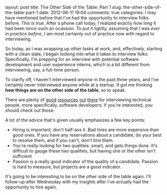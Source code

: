 layout: post
title: The Other Side of the Table: Part 1
slug: the-other-side-of-the-table-part-1
date: 2012-06-11 19:04
comments: true
categories: 
I may have mentioned before that I've had the opportunity to interview folks before. *This is true*. After a phone call today, I realized exactly *how long* it had been since such an ocassion. To put it lightly, assuming that I was *ever in practice before*, I am most certainly out of practice now with regard to interviewing.

So today, as I was wrapping up other tasks at work, and, effectively, starting with a clean slate, I began looking into what it takes to interview folks. Specifically, I'm prepping for an interview with potential software development and user experience interns, which is a bit different from interviewing, say, a full-time person.

To clarify off, I haven't interviewed *anyone* in the past three years, and I've certainly never interviewed anyone while at a startup. It got me thinking **how things are on the other side of the table**, so to speak.

There are plenty of [good](http://www.codinghorror.com/blog/2012/03/how-to-hire-a-programmer.html) [resources](http://www.joelonsoftware.com/articles/GuerrillaInterviewing3.html) [out](https://sites.google.com/site/steveyegge2/five-essential-phone-screen-questions) [there](http://www.codinghorror.com/blog/2005/03/on-interviewing-programmers.html) for interviewing technical people, more specifically, software developers; if you're interested, you should check out those.

A lot of the advice that's given usually emphasizes a few key points:
- Hiring is important; don't half-ass it. Bad hires are more expensive than good ones. If you have any reservations about a candidate, do your best to resolve them, and if you can't, don't hire them.
- You're really looking for two qualities: smart, and gets things done. It's difficult to gauge these two qualities, but having one or the other isn't sufficient
- Passion is a really good indicator of the quality of a candidate. Passion is hard to measure, but projects are a good indicator.

It's going to be interesting to be on the other side of the table again. I'll follow-up after Wednesday with my insights after I've actually had the opportunity to hire again.
